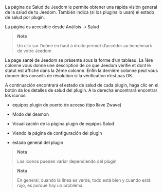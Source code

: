 La página de Salud de Jeedom le permite obtener una rápida visión general de
la salud de tu Jeedom. También indica (si los plugins
lo usan) el estado de salud por plugin.

La página es accesible desde Análisis  → Salud

> **Note**
>
> Un clic sur l’icône en haut à droite permet d’accéder au benchmark de votre
> Jeedom.

La page santé de Jeedom se présente sous la forme d’un tableau. La 1ère
colonne vous donne une description de ce que Jeedom vérifie et dont le statut
est affiché dans la 2ème colonne. Enfin la dernière colonne peut vous
donner des conseils de résolution si la vérification n’est pas OK.

A continuación encontrará el estado de salud de cada plugin, haga clic en el botón
da los detalles de salud del plugin. A la derecha encontrará
encontrar los iconos:

-   equipos plugin de puerto de acceso (tipo llave Zwave)

-   Modo del deamon

-   Visualización de la página plugin de equipos Salud

-   Viendo la página de configuración del plugin

-   estado general del plugin

> **Nota**
>
> Los iconos pueden variar dependiendo del plugin

> **Nota**
>
> En general, cuando la línea es verde, todo está bien
> y cuando está rojo, es porque hay un problema.
